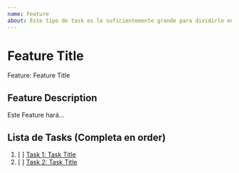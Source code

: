 ```yaml
---
name: Feature
about: Este tipo de task es lo suficientemente grande para dividirlo en tasks menores, usualmente se le taggean como `enhancement`.
---
```


<!-- Issue title should mirror the Epic Title. -->

# Feature Title

Feature: Feature Title

## Feature Description

Este Feature hará...

## Lista de Tasks (Completa en order)

1. [ ] [Task 1: Task Title](https://github.com/username/repository-name/issues/1)
2. [ ] [Task 2: Task Title](https://github.com/username/repository-name/issues/2)